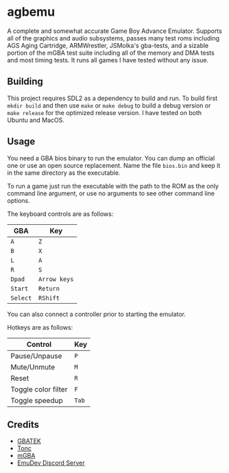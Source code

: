# agbemu

A complete and somewhat accurate Game Boy Advance Emulator. Supports all of the graphics and audio subsystems, passes many test roms including AGS Aging Cartridge, ARMWrestler, JSMolka's gba-tests, and a sizable portion of the mGBA test suite including all of the memory and DMA tests and most timing tests. It runs all games I have tested without any issue.

## Building

This project requires SDL2 as a dependency to build and run. 
To build first `mkdir build` and then use `make` or `make debug` to build
a debug version or `make release` for the optimized release version.
I have tested on both Ubuntu and MacOS.

## Usage

You need a GBA bios binary to run the emulator. You can dump an official one or use an open source replacement. Name the file `bios.bin` and keep it in the same directory as the executable.

To run a game just run the executable with the path to the ROM as the only command line argument, or use no arguments to see other command line options.

The keyboard controls are as follows:

| GBA | Key |
| --- | --- |
| `A` | `Z` |
| `B` | `X` |
| `L` | `A` |
| `R` | `S` |
| `Dpad` | `Arrow keys` |
| `Start` | `Return` |
| `Select` | `RShift` |

You can also connect a controller prior to starting the emulator.

Hotkeys are as follows:

| Control | Key |
| ------- | --- |
| Pause/Unpause | `P` |
| Mute/Unmute | `M` |
| Reset | `R` |
| Toggle color filter | `F` |
| Toggle speedup | `Tab` |

## Credits

- [GBATEK](https://www.problemkaputt.de/gbatek.htm)
- [Tonc](https://www.coranac.com/tonc/text/toc.htm)
- [mGBA](https://github.com/mgba-emu/mgba)
- [EmuDev Discord Server](https://discord.gg/dkmJAes)
